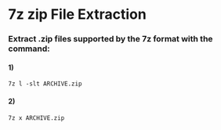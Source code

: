 # 7z zip File Extraction

### Extract .zip files supported by the 7z format with the command:
 
#### 1) 

    7z l -slt ARCHIVE.zip

#### 2) 

    7z x ARCHIVE.zip
